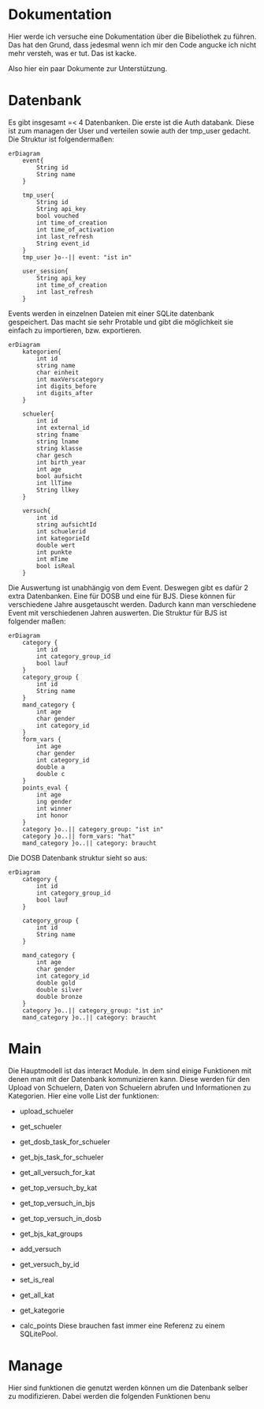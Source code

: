 # Dokumentation
Hier werde ich versuche eine Dokumentation über die Bibeliothek zu führen. Das hat den Grund, dass jedesmal wenn ich mir den Code angucke ich nicht mehr versteh, was er tut. Das ist kacke.

Also hier ein paar Dokumente zur Unterstützung.
# Datenbank
Es gibt insgesamt =< 4 Datenbanken. Die erste ist die Auth databank. Diese ist zum managen der User und verteilen sowie auth der tmp_user gedacht. Die Struktur ist folgendermaßen:
```mermaid
erDiagram
    event{
        String id
        String name
    }

    tmp_user{
        String id
        String api_key
        bool vouched
        int time_of_creation
        int time_of_activation
        int last_refresh
        String event_id
    }
    tmp_user }o--|| event: "ist in"

    user_session{
        String api_key
        int time_of_creation
        int last_refresh
    }
```

Events werden in einzelnen Dateien mit einer SQLite datenbank gespeichert. Das macht sie sehr Protable und gibt die möglichkeit sie einfach zu importieren, bzw. exportieren.
```mermaid
erDiagram
    kategorien{
        int id
        string name
        char einheit
        int maxVerscategory
        int digits_before
        int digits_after
    }

    schueler{
        int id
        int external_id
        string fname
        string lname
        string klasse
        char gesch
        int birth_year
        int age
        bool aufsicht
        int llTime
        String llkey
    }

    versuch{
        int id
        string aufsichtId
        int schuelerid
        int kategorieId
        double wert
        int punkte
        int mTime
        bool isReal
    }
```

Die Auswertung ist unabhängig von dem Event. Deswegen gibt es dafür 2 extra Datenbanken. Eine für DOSB und eine für BJS. Diese können für verschiedene Jahre ausgetauscht werden. Dadurch kann man verschiedene Event mit verschiedenen Jahren auswerten. Die Struktur für BJS ist folgender maßen:

```mermaid
erDiagram
    category {
        int id
        int category_group_id
        bool lauf
    }
    category_group {
        int id
        String name
    }
    mand_category {
        int age
        char gender
        int category_id
    }
    form_vars {
        int age
        char gender
        int category_id
        double a
        double c
    }
    points_eval {
        int age
        ing gender
        int winner
        int honor
    }
    category }o..|| category_group: "ist in" 
    category }o..|| form_vars: "hat" 
    mand_category }o..|| category: braucht
```

Die DOSB Datenbank struktur sieht so aus:

```mermaid
erDiagram
    category {
        int id
        int category_group_id
        bool lauf
    }

    category_group {
        int id
        String name
    }

    mand_category {
        int age
        char gender
        int category_id
        double gold
        double silver
        double bronze
    }
    category }o..|| category_group: "ist in" 
    mand_category }o..|| category: braucht
```

# Main
Die Hauptmodell ist das interact Module. In dem sind einige Funktionen mit denen man mit der Datenbank kommunizieren kann.
Diese werden für den Upload von Schuelern, Daten von Schuelern abrufen und Informationen zu Kategorien. Hier eine volle List der funktionen:

+ upload_schueler

+ get\_schueler
+ get_dosb_task_for_schueler
+ get_bjs_task_for_schueler
+ get_all_versuch_for_kat
+ get_top_versuch_by_kat
+ get_top_versuch_in_bjs
+ get_top_versuch_in_dosb
+ get_bjs_kat_groups
+ add_versuch
+ get_versuch_by_id
+ set_is_real
+ get_all_kat
+ get_kategorie
+ calc_points
Diese brauchen fast immer eine Referenz zu einem SQLitePool.

# Manage
Hier sind funktionen die genutzt werden können um die Datenbank selber zu modifizieren. Dabei werden die folgenden Funktionen benu

